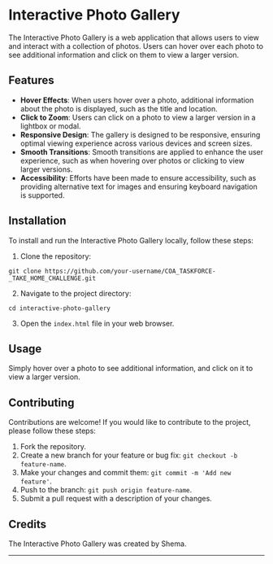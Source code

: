 # Interactive Photo Gallery

The Interactive Photo Gallery is a web application that allows users to view and interact with a collection of photos. Users can hover over each photo to see additional information and click on them to view a larger version.

## Features

- **Hover Effects**: When users hover over a photo, additional information about the photo is displayed, such as the title and location.
- **Click to Zoom**: Users can click on a photo to view a larger version in a lightbox or modal.
- **Responsive Design**: The gallery is designed to be responsive, ensuring optimal viewing experience across various devices and screen sizes.
- **Smooth Transitions**: Smooth transitions are applied to enhance the user experience, such as when hovering over photos or clicking to view larger versions.
- **Accessibility**: Efforts have been made to ensure accessibility, such as providing alternative text for images and ensuring keyboard navigation is supported.

## Installation

To install and run the Interactive Photo Gallery locally, follow these steps:

1. Clone the repository:

```
git clone https://github.com/your-username/COA_TASKFORCE-_TAKE_HOME_CHALLENGE.git
```

2. Navigate to the project directory:

```
cd interactive-photo-gallery
```

3. Open the `index.html` file in your web browser.

## Usage

Simply hover over a photo to see additional information, and click on it to view a larger version.

## Contributing

Contributions are welcome! If you would like to contribute to the project, please follow these steps:

1. Fork the repository.
2. Create a new branch for your feature or bug fix: `git checkout -b feature-name`.
3. Make your changes and commit them: `git commit -m 'Add new feature'`.
4. Push to the branch: `git push origin feature-name`.
5. Submit a pull request with a description of your changes.


## Credits

The Interactive Photo Gallery was created by Shema.

---
